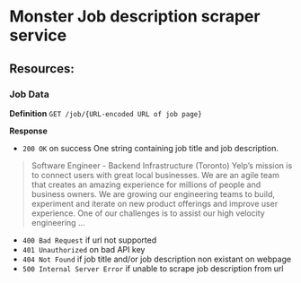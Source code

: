 # Monster Job description scraper service

## Resources:

### Job Data

**Definition**
`GET /job/{URL-encoded URL of job page}`

**Response**

- `200 OK` on success
  One string containing job title and job description.

> Software Engineer - Backend Infrastructure (Toronto) Yelp’s mission is to connect users with great local businesses. We are an agile team that creates an amazing experience for millions of people and business owners. We are growing our engineering teams to build, experiment and iterate on new product offerings and improve user experience. One of our challenges is to assist our high velocity engineering ...

- `400 Bad Request` if url not supported
- `401 Unauthorized` on bad API key
- `404 Not Found` if job title and/or job description non existant on webpage
- `500 Internal Server Error` if unable to scrape job description from url
